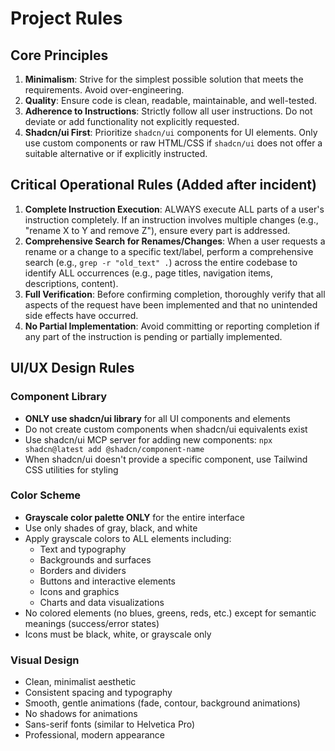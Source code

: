 # Project Rules

## Core Principles

1. **Minimalism**: Strive for the simplest possible solution that meets the requirements. Avoid over-engineering.
2. **Quality**: Ensure code is clean, readable, maintainable, and well-tested.
3. **Adherence to Instructions**: Strictly follow all user instructions. Do not deviate or add functionality not explicitly requested.
4. **Shadcn/ui First**: Prioritize `shadcn/ui` components for UI elements. Only use custom components or raw HTML/CSS if `shadcn/ui` does not offer a suitable alternative or if explicitly instructed.

## Critical Operational Rules (Added after incident)

1. **Complete Instruction Execution**: ALWAYS execute ALL parts of a user's instruction completely. If an instruction involves multiple changes (e.g., "rename X to Y and remove Z"), ensure every part is addressed.
2. **Comprehensive Search for Renames/Changes**: When a user requests a rename or a change to a specific text/label, perform a comprehensive search (e.g., `grep -r "old_text" .`) across the entire codebase to identify ALL occurrences (e.g., page titles, navigation items, descriptions, content).
3. **Full Verification**: Before confirming completion, thoroughly verify that all aspects of the request have been implemented and that no unintended side effects have occurred.
4. **No Partial Implementation**: Avoid committing or reporting completion if any part of the instruction is pending or partially implemented.

## UI/UX Design Rules

### Component Library
- **ONLY use shadcn/ui library** for all UI components and elements
- Do not create custom components when shadcn/ui equivalents exist
- Use shadcn/ui MCP server for adding new components: `npx shadcn@latest add @shadcn/component-name`
- When shadcn/ui doesn't provide a specific component, use Tailwind CSS utilities for styling

### Color Scheme
- **Grayscale color palette ONLY** for the entire interface
- Use only shades of gray, black, and white
- Apply grayscale colors to ALL elements including:
  - Text and typography
  - Backgrounds and surfaces
  - Borders and dividers
  - Buttons and interactive elements
  - Icons and graphics
  - Charts and data visualizations
- No colored elements (no blues, greens, reds, etc.) except for semantic meanings (success/error states)
- Icons must be black, white, or grayscale only

### Visual Design
- Clean, minimalist aesthetic
- Consistent spacing and typography
- Smooth, gentle animations (fade, contour, background animations)
- No shadows for animations
- Sans-serif fonts (similar to Helvetica Pro)
- Professional, modern appearance
